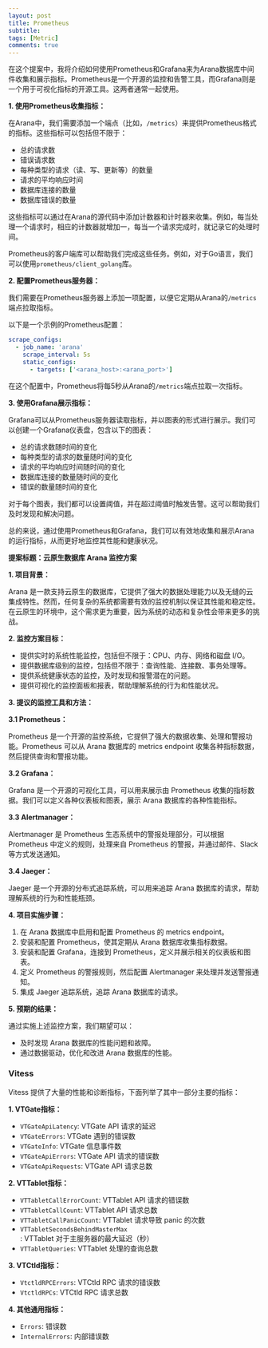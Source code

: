 ```yaml
---
layout: post
title: Prometheus
subtitle:
tags: [Metric]
comments: true
---
```


在这个提案中，我将介绍如何使用Prometheus和Grafana来为Arana数据库中间件收集和展示指标。Prometheus是一个开源的监控和告警工具，而Grafana则是一个用于可视化指标的开源工具。这两者通常一起使用。

**1. 使用Prometheus收集指标：**

在Arana中，我们需要添加一个端点（比如，`/metrics`）来提供Prometheus格式的指标。这些指标可以包括但不限于：

- 总的请求数
- 错误请求数
- 每种类型的请求（读、写、更新等）的数量
- 请求的平均响应时间
- 数据库连接的数量
- 数据库错误的数量

这些指标可以通过在Arana的源代码中添加计数器和计时器来收集。例如，每当处理一个请求时，相应的计数器就增加一，每当一个请求完成时，就记录它的处理时间。

Prometheus的客户端库可以帮助我们完成这些任务。例如，对于Go语言，我们可以使用`prometheus/client_golang`库。

**2. 配置Prometheus服务器：**

我们需要在Prometheus服务器上添加一项配置，以便它定期从Arana的`/metrics`端点拉取指标。

以下是一个示例的Prometheus配置：

```yaml
scrape_configs:
  - job_name: 'arana'
    scrape_interval: 5s
    static_configs:
      - targets: ['<arana_host>:<arana_port>']
```

在这个配置中，Prometheus将每5秒从Arana的`/metrics`端点拉取一次指标。

**3. 使用Grafana展示指标：**

Grafana可以从Prometheus服务器读取指标，并以图表的形式进行展示。我们可以创建一个Grafana仪表盘，包含以下的图表：

- 总的请求数随时间的变化
- 每种类型的请求的数量随时间的变化
- 请求的平均响应时间随时间的变化
- 数据库连接的数量随时间的变化
- 错误的数量随时间的变化

对于每个图表，我们都可以设置阈值，并在超过阈值时触发告警。这可以帮助我们及时发现和解决问题。

总的来说，通过使用Prometheus和Grafana，我们可以有效地收集和展示Arana的运行指标，从而更好地监控其性能和健康状况。


**提案标题：云原生数据库 Arana 监控方案**

**1. 项目背景：**

Arana 是一款支持云原生的数据库，它提供了强大的数据处理能力以及无缝的云集成特性。然而，任何复杂的系统都需要有效的监控机制以保证其性能和稳定性。在云原生的环境中，这个需求更为重要，因为系统的动态和复杂性会带来更多的挑战。

**2. 监控方案目标：**

- 提供实时的系统性能监控，包括但不限于：CPU、内存、网络和磁盘 I/O。
- 提供数据库级别的监控，包括但不限于：查询性能、连接数、事务处理等。
- 提供系统健康状态的监控，及时发现和报警潜在的问题。
- 提供可视化的监控面板和报表，帮助理解系统的行为和性能状况。

**3. 提议的监控工具和方法：**

**3.1 Prometheus：**

Prometheus 是一个开源的监控系统，它提供了强大的数据收集、处理和警报功能。Prometheus 可以从 Arana 数据库的 metrics endpoint 收集各种指标数据，然后提供查询和警报功能。

**3.2 Grafana：**

Grafana 是一个开源的可视化工具，可以用来展示由 Prometheus 收集的指标数据。我们可以定义各种仪表板和图表，展示 Arana 数据库的各种性能指标。

**3.3 Alertmanager：**

Alertmanager 是 Prometheus 生态系统中的警报处理部分，可以根据 Prometheus 中定义的规则，处理来自 Prometheus 的警报，并通过邮件、Slack 等方式发送通知。

**3.4 Jaeger：**

Jaeger 是一个开源的分布式追踪系统，可以用来追踪 Arana 数据库的请求，帮助理解系统的行为和性能瓶颈。

**4. 项目实施步骤：**

1. 在 Arana 数据库中启用和配置 Prometheus 的 metrics endpoint。
2. 安装和配置 Prometheus，使其定期从 Arana 数据库收集指标数据。
3. 安装和配置 Grafana，连接到 Prometheus，定义并展示相关的仪表板和图表。
4. 定义 Prometheus 的警报规则，然后配置 Alertmanager 来处理并发送警报通知。
5. 集成 Jaeger 追踪系统，追踪 Arana 数据库的请求。

**5. 预期的结果：**

通过实施上述监控方案，我们期望可以：

- 及时发现 Arana 数据库的性能问题和故障。
- 通过数据驱动，优化和改进 Arana 数据库的性能。


### Vitess 

Vitess 提供了大量的性能和诊断指标，下面列举了其中一部分主要的指标：

**1. VTGate指标：**

- `VTGateApiLatency`: VTGate API 请求的延迟
- `VTGateErrors`: VTGate 遇到的错误数
- `VTGateInfo`: VTGate 信息事件数
- `VTGateApiErrors`: VTGate API 请求的错误数
- `VTGateApiRequests`: VTGate API 请求总数

**2. VTTablet指标：**

- `VTTabletCallErrorCount`: VTTablet API 请求的错误数
- `VTTabletCallCount`: VTTablet API 请求总数
- `VTTabletCallPanicCount`: VTTablet 请求导致 panic 的次数
- `VTTabletSecondsBehindMasterMax`: VTTablet 对于主服务器的最大延迟（秒）
- `VTTabletQueries`: VTTablet 处理的查询总数

**3. VTCtld指标：**

- `VtctldRPCErrors`: VTCtld RPC 请求的错误数
- `VtctldRPCs`: VTCtld RPC 请求总数

**4. 其他通用指标：**

- `Errors`: 错误数
- `InternalErrors`: 内部错误数